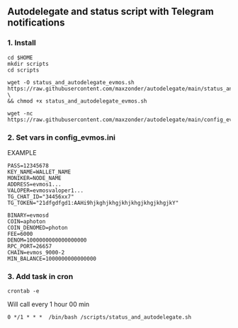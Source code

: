 ## Autodelegate and status script with Telegram notifications

### 1. Install

```
cd $HOME
mkdir scripts
cd scripts

wget -O status_and_autodelegate_evmos.sh https://raw.githubusercontent.com/maxzonder/autodelegate/main/status_and_autodelegate_evmos.sh \
&& chmod +x status_and_autodelegate_evmos.sh

wget -nc https://raw.githubusercontent.com/maxzonder/autodelegate/main/config_evmos.ini
```

### 2. Set vars in config_evmos.ini

EXAMPLE
```
PASS=12345678
KEY_NAME=WALLET_NAME
MONIKER=NODE_NAME
ADDRESS=evmos1... 
VALOPER=evmosvaloper1...
TG_CHAT_ID="34456xx7"
TG_TOKEN="21dfgdfgd1:AAHi9hjkghjkhgjkhjkhgjkhgjkhgjkY"

BINARY=evmosd
COIN=aphoton
COIN_DENOMED=photon
FEE=6000
DENOM=1000000000000000000
RPC_PORT=26657
CHAIN=evmos_9000-2
MIN_BALANCE=1000000000000000
```

### 3. Add task in cron

```
crontab -e
```
 
Will call every 1 hour 00 min

```
0 */1 * * *  /bin/bash /scripts/status_and_autodelegate.sh
```
